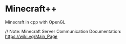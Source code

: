 # Minecraft++
 Minecraft in cpp with OpenGL

// Note: Minecraft Server Communication Documentation: https://wiki.vg/Main_Page